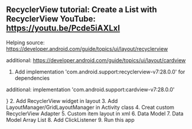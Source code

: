 RecyclerView tutorial:
Create a List with RecyclerView
YouTube: https://youtu.be/Pcde5iAXLxI
------------------------
Helping source:
https://developer.android.com/guide/topics/ui/layout/recyclerview

additional:
https://developer.android.com/guide/topics/ui/layout/cardview

1. Add 
implementation 'com.android.support:recyclerview-v7:28.0.0' for dependencies

additional:
    implementation 'com.android.support:cardview-v7:28.0.0'

}
2. Add RecyclerView widget in layout
3. Add LayoutManager/GridLayoutManager in Activity class
4. Creat custom RecyclerView Adapter
5. Custom item layout in xml
6. Data Model
7. Data Model Array List
8. Add ClickListener
9. Run this app
